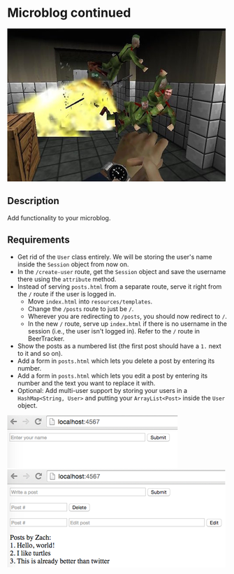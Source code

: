 # Microblog continued

![screenshot](screenshot.jpg)

## Description

Add functionality to your microblog.

## Requirements

* Get rid of the `User` class entirely. We will be storing the user's name inside the `Session` object from now on.
* In the `/create-user` route, get the `Session` object and save the username there using the `attribute` method.
* Instead of serving `posts.html` from a separate route, serve it right from the `/` route if the user is logged in.
  * Move `index.html` into `resources/templates`.
  * Change the `/posts` route to just be `/`.
  * Wherever you are redirecting to `/posts`, you should now redirect to `/`.
  * In the new `/` route, serve up `index.html` if there is no username in the session (i.e., the user isn't logged in). Refer to the `/` route in BeerTracker.
* Show the posts as a numbered list (the first post should have a `1.` next to it and so on).
* Add a form in `posts.html` which lets you delete a post by entering its number.
* Add a form in `posts.html` which lets you edit a post by entering its number and the text you want to replace it with.
* Optional: Add multi-user support by storing your users in a `HashMap<String, User>` and putting your `ArrayList<Post>` inside the `User` object.

![screenshot 1](screenshot1.png)
![screenshot 2](screenshot2.png)
